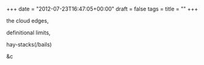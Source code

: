 +++
date = "2012-07-23T16:47:05+00:00"
draft = false
tags = 
title = ""
+++
<p>the cloud edges,</p>&#13;
<p>definitional limits,</p>&#13;
<p>hay-stacks(/bails)</p>&#13;
<p>&amp;c</p>&#13;
 